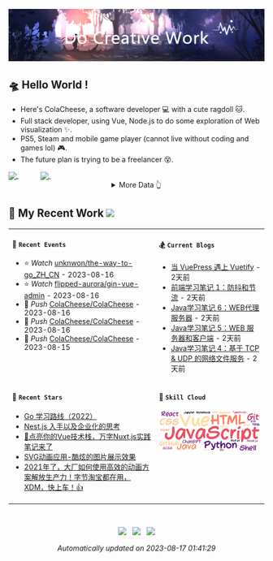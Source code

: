 <!-- background image -->
![avatar](https://raw.githubusercontent.com/ColaCheese/ColaCheese/master/src/background.png)

<!-- main introduction -->
## 🛸 Hello World !

- Here's ColaCheese, a software developer 💻 with a cute ragdoll 🐱. 
- Full stack developer, using Vue, Node.js to do some exploration of Web visualization ✨.
- PS5, Steam and mobile game player (cannot live without coding and games lol) 🎮.
- The future plan is trying to be a freelancer 😵.

<a href="https://github.com/ColaCheese">
<img height=160 align="center" src="https://github-readme-stats.vercel.app/api?username=ColaCheese&bg_color=30,e96443,904e95&title_color=fff&text_color=fff&icon_color=fff&hide_border=true&border_radius=6&show_icons=true&hide=contribs&rank_icon=percentile" />
</a>
&nbsp&nbsp&nbsp&nbsp&nbsp&nbsp&nbsp&nbsp&nbsp&nbsp
<a href="https://github.com/ColaCheese">
<img height=160 align="center" src="https://github-readme-stats.vercel.app/api/top-langs/?username=ColaCheese&layout=compact&title_color=904e95&text_color=904e95&border_color=904e95&bg_color=00000000&border_radius=6" />
</a>

<img height=1 align="center" src="./src/gap.svg" />

<!-- wakatime data -->
<details>
<summary align="center">More Data 👆</summary>

<!--START_SECTION:waka-->
![Code Time](http://img.shields.io/badge/Code%20Time-11%20hrs%2048%20mins-blue)

![Lines of code](https://img.shields.io/badge/From%20Hello%20World%20I%27ve%20Written-2.9%20million%20lines%20of%20code-blue)

**🐱 My GitHub Data** 

> 📦 104.7 kB Used in GitHub's Storage 
 > 
> 🏆 26 Contributions in the Year 2023
 > 
> 🚫 Not Opted to Hire
 > 
> 📜 8 Public Repositories 
 > 
> 🔑 2 Private Repositories 
 > 
📊 **This Week I Spent My Time On** 

```text
🕑︎ Time Zone: Asia/Shanghai

💬 Programming Languages: 
Python                   4 hrs 5 mins        █████████░░░░░░░░░░░░░░░░   36.51 % 
Markdown                 4 hrs 2 mins        █████████░░░░░░░░░░░░░░░░   35.97 % 
YAML                     2 hrs 30 mins       ██████░░░░░░░░░░░░░░░░░░░   22.40 % 
JavaScript               12 mins             ░░░░░░░░░░░░░░░░░░░░░░░░░   01.91 % 
HTML                     9 mins              ░░░░░░░░░░░░░░░░░░░░░░░░░   01.48 % 

🔥 Editors: 
VS Code                  11 hrs 13 mins      █████████████████████████   100.00 % 

🐱‍💻 Projects: 
ColaCheese               10 hrs 26 mins      ███████████████████████░░   92.91 % 
vuepress-theme-fly       24 mins             █░░░░░░░░░░░░░░░░░░░░░░░░   03.66 % 
live2d-widget            19 mins             █░░░░░░░░░░░░░░░░░░░░░░░░   02.88 % 
Love-YY.github.io        3 mins              ░░░░░░░░░░░░░░░░░░░░░░░░░   00.55 % 

💻 Operating System: 
Mac                      11 hrs 13 mins      █████████████████████████   100.00 % 
```


<!--END_SECTION:waka-->

</details>

<!-- recent work -->
## 🌈 My Recent Work  <img src="https://media.giphy.com/media/mGcNjsfWAjY5AEZNw6/giphy.gif" width="40">

<table>
<tr>
<td valign="top" width="500 px">

#### 🚴 `Recent Events`

<!-- event starts -->
* ⭐️ *Watch* <a href=https://github.com/unknwon/the-way-to-go_ZH_CN target='_blank'>unknwon/the-way-to-go_ZH_CN</a> - 2023-08-16
* ⭐️ *Watch* <a href=https://github.com/flipped-aurora/gin-vue-admin target='_blank'>flipped-aurora/gin-vue-admin</a> - 2023-08-16
* 🚀 *Push* <a href=https://github.com/ColaCheese/ColaCheese target='_blank'>ColaCheese/ColaCheese</a> - 2023-08-16
* 🚀 *Push* <a href=https://github.com/ColaCheese/ColaCheese target='_blank'>ColaCheese/ColaCheese</a> - 2023-08-16
* 🚀 *Push* <a href=https://github.com/ColaCheese/ColaCheese target='_blank'>ColaCheese/ColaCheese</a> - 2023-08-15
<!-- event ends -->

</td>

<td valign="top" width="500 px">

#### 🏂 `Current Blogs`

<!-- blog starts -->
* <a href=https://juejin.cn/post/7267092670823252029 title='当 VuePress 遇上 Vuetify' target='_blank'>当 VuePress 遇上 Vuetify</a> - 2天前
* <a href=https://juejin.cn/post/7267091509971189818 title='前端学习笔记 1：防抖和节流' target='_blank'>前端学习笔记 1：防抖和节流</a> - 2天前
* <a href=https://juejin.cn/post/7267091417029427261 title='Java学习笔记 6：WEB代理服务器' target='_blank'>Java学习笔记 6：WEB代理服务器</a> - 2天前
* <a href=https://juejin.cn/post/7267091417029394493 title='Java学习笔记 5：WEB 服务器和客户端' target='_blank'>Java学习笔记 5：WEB 服务器和客户端</a> - 2天前
* <a href=https://juejin.cn/post/7267088345402097719 title='Java学习笔记 4：基于 TCP & UDP 的网络文件服务' target='_blank'>Java学习笔记 4：基于 TCP & UDP 的网络文件服务</a> - 2天前
<!-- blog ends -->

</td>
</tr>

<tr>
<td valign="top" width="500 px">

#### 🍻 `Recent Stars`

<!-- star starts -->
* <a href=https://juejin.cn/post/7061980386640789540 title='Go 学习路线（2022）' target='_blank'>Go 学习路线（2022）</a>
* <a href=https://juejin.cn/post/6844903591493238792 title='Nest.js 入手以及企业化的思考' target='_blank'>Nest.js 入手以及企业化的思考</a>
* <a href=https://juejin.cn/post/6844904160324747278 title='🚀点亮你的Vue技术栈，万字Nuxt.js实践笔记来了' target='_blank'>🚀点亮你的Vue技术栈，万字Nuxt.js实践笔记来了</a>
* <a href=https://juejin.cn/post/6844903732761591815 title='SVG动画应用-酷炫的图片展示效果' target='_blank'>SVG动画应用-酷炫的图片展示效果</a>
* <a href=https://juejin.cn/post/6981624982489006093 title='2021年了，大厂如何使用高效的动画方案解放生产力！字节淘宝都在用，XDM，快上车！👍' target='_blank'>2021年了，大厂如何使用高效的动画方案解放生产力！字节淘宝都在用，XDM，快上车！👍</a>
<!-- star ends -->

</td>

<td valign="top" width="500 px">

#### 🎯 `Skill Cloud`

<!-- skill cloud starts -->
<img src='./src/skill_cloud.png' />
<!-- skill cloud ends -->

</td>
</tr>
</table>

<br />

<!-- footer -->
<p align="center">
<img src="https://github.com/ColaCheese/ColaCheese/actions/workflows/main.yml/badge.svg" />&nbsp&nbsp
<img src="https://img.shields.io/github/last-commit/ColaCheese/ColaCheese" />&nbsp&nbsp
<img src="https://pageview.vercel.app/?github_user=ColaCheese" />
</p>

<p align="center">
<i>
<!-- time starts -->
Automatically updated on 2023-08-17 01:41:29
<!-- time ends -->
</i>
</p>
